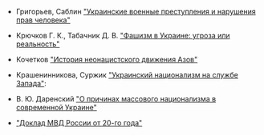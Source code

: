 - Григорьев, Саблин ["Украинские военные преступления и нарушения прав человека"](https://www.oprf.ru/files/obyknovenniy_fashizm_m_grigoriev.pdf?ysclid=lee4sinyb2443703286)

- Крючков Г. К., Табачник Д. В. ["Фашизм в Украине: угроза или реальность"](https://vk.com/doc9295896_635146077?hash=xNdWATyHOrI6tOpfBEEoi6t5RF6LEdNXWh52t8Hx530&dl=QSQb9nRm7KTZB3r7dY9aKzcOHyHlZQoT2j0EMJsw7PP) 

- Кочетков ["История неонацистского движения Азов"](https://vk.com/doc9295896_652646758?hash=NBUG8fimrEX8dApqGTnSRP42qq7z47SEao6zN0XW5FP&dl=PNml1i1AzLlKnOaucDffdxlQWDZ5cd7eAEx57yZdZQ8)

- Крашенинникова, Суржик ["Украинский национализм на службе Запада"](https://www.invissin.ru/upload/books/%D0%A3%D0%BA%D1%80%D0%B0%D0%B8%D0%BD%D1%81%D0%BA%D0%B8%D0%B9_%D0%BD%D0%B0%D1%86%D0%B8%D0%BE%D0%BD%D0%B0%D0%BB%D0%B8%D0%B7%D0%BC_%D0%BD%D0%B0_%D1%81%D0%BB%D1%83%D0%B6%D0%B1%D0%B5_%D0%97%D0%B0%D0%BF%D0%B0%D0%B4%D1%83,_%D0%92_%D0%9A%D1%80%D0%B0%D1%88%D0%B5%D0%BD%D0%B8%D0%BD%D0%BD%D0%B8%D0%BA%D0%BE%D0%B2%D0%B0,_%D0%94_%D0%A1%D1%83%D1%80%D0%B6%D0%B8%D0%BA.pdf?ysclid=lefgojya89899171782): 

- В. Ю. Даренский ["О причинах массового национализма в современной Украине"](https://www.socionauki.ru/upload/socionauki.ru/journal/ipsi/2016_2/067-084.pdf?ysclid=lefgqiusxy338906088) 

- ["Доклад МВД России от 20-го года"](https://russische-botschaft.ru/wp-content/uploads/2020/07/O-situacii-s-pravami-cheloveka-na-Ukraine.pdf) 
